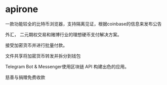 # 

# apirone

一款功能较全的比特币浏览器，支持隔离见证，根据coinbase的信息来发布公告

外汇， 二元期权交易和赌博行业的理想硬币支付解决方案。

接受加密货币并进行批量付款。

文件共享将加密货币转发并拆分到钱包

Telegram Bot & Messenger使用区块链 API 构建出色的应用。

慈善与捐赠免费收款

